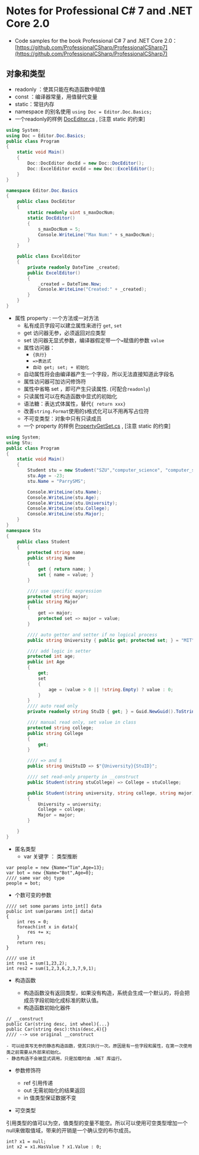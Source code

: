 # Notes for Professional C# 7 and .NET Core 2.0

- Code samples for the book Professional C# 7 and .NET Core 2.0：[https://github.com/ProfessionalCSharp/ProfessionalCSharp7](https://github.com/ProfessionalCSharp/ProfessionalCSharp7) 

## 对象和类型

- readonly ：使其只能在构造函数中赋值
- const ：编译器常量，用值替代变量
- static：常驻内存
- namespace 的别名使用   `using Doc = Editor.Doc.Basics;`
- 一个readonly的样例 [DocEditor.cs](https://github.com/ParrySMS/CSharpDemo/blob/master/DocEditor.cs) , [注意 static 的约束]

```C#
using System;
using Doc = Editor.Doc.Basics;
public class Program
{
    static void Main()
    {
        Doc::DocEditor docEd = new Doc::DocEditor();
        Doc::ExcelEditor excEd = new Doc::ExcelEditor();
    }
}

namespace Editor.Doc.Basics
{
    public class DocEditor
    {
        static readonly uint s_maxDocNum;
        static DocEditor()
        {
            s_maxDocNum = 5;
            Console.WriteLine("Max Num:" + s_maxDocNum);
        }
    }

    public class ExcelEditor
    {
        private readonly DateTime _created;
        public ExcelEditor()
        {
            _created = DateTime.Now;
            Console.WriteLine("Created:" + _created);
        }
    }
}
```

- 属性 property : 一个方法或一对方法
	- 私有成员字段可以建立属性来进行 `get`, `set`
	- get 访问器无参，必须返回对应类型
	- set 访问器无显式参数，编译器假定带一个`=`赋值的参数 `value`
	- 属性访问器： 
		- `{执行}`
		- `=>表达式`
		- `自动 get; set; + 初始化`
	- 自动属性将会由编译器产生一个字段，所以无法直接知道此字段名
	- 属性访问器可加访问修饰符
	- 属性中省略 set ，即可产生只读属性. (可配合`readonly`)
	- 只读属性可以在构造函数中显式的初始化
	- 语法糖：表达式体属性，替代`{ return xxx}`
	- 改善`string.Format`使用的`$`格式化可以不用再写占位符
	- 不可变类型：对象中只有只读成员
	- 一个 property 的样例 [PropertyGetSet.cs](https://github.com/ParrySMS/CSharpDemo/blob/master/PropertyGetSet.cs) , [注意 static 的约束]

```C#
using System;
using Stu;
public class Program
{
    static void Main()
    {
        Student stu = new Student("SZU","computer_science", "computer_science");
        stu.Age = -23;
        stu.Name = "ParrySMS";

        Console.WriteLine(stu.Name);
        Console.WriteLine(stu.Age);
        Console.WriteLine(stu.University);
        Console.WriteLine(stu.College);
        Console.WriteLine(stu.Major);
    }
}
namespace Stu
{
    public class Student
    {
        protected string name;
        public string Name
        {
            get { return name; }
            set { name = value; }
        }

        //// use specific expression 
        protected string major;
        public string Major
        {
            get => major;
            protected set => major = value;
        }

        //// auto getter and setter if no logical process
        public string University { public get; protected set; } = "MIT";

        //// add logic in setter
        protected int age;
        public int Age
        {
            get;
            set
            {
                age = (value > 0 || !string.Empty) ? value : 0;
            }
        }
        //// auto read only
        private readonly string StuID { get; } = Guid.NewGuid().ToString();

        //// manual read only, set value in class
        protected string college;
        public string College
        {
            get;
        }

        //// => and $
        public string UniStuID => $"{University}{StuID}";

        //// set read-only property in __construct
        public Student(string stuCollege) => College = stuCollege;

        public Student(string university, string college, string major)
        {
            University = university;
            College = college;
            Major = major;
        }

    }
}
```

- 匿名类型
	- var 关键字 ： 类型推断

```
var people = new {Name="Tim",Age=13};
var bot = new {Name="Bot",Age=0};
//// same var obj type
people = bot;
```

- 个数可变的参数

```
//// set some params into int[] data
public int sum(params int[] data)
{
	int res = 0;
	foreach(int x in data){
		res += x;
	}
	return res;
}

//// use it
int res1 = sum(1,23,2);
int res2 = sum(1,2,3,6,2,3,7,9,1);
```

- 构造函数
	
	- 构造函数没有返回类型，如果没有构造，系统会生成一个默认的，将会把成员字段初始化成标准的默认值。	
	- 构造函数初始化器件 

```
// __construct
public Car(string desc, int wheel){...}
public Car(string desc):this(desc,4){} 
//// --> use original __construct
```
	- 可以给类写无参的静态构造函数，使其只执行一次。原因是有一些字段和属性，在第一次使用类之前需要从外部来初始化。
	- 静态构造不会被显式调用，只是加载时由 .NET 库运行。


- 参数修饰符
	- ref 引用传递
	- out 无需初始化的结果返回
	- in 值类型保证数据不变
	
- 可空类型

引用类型的值可以为空，值类型的变量不能空。所以可以使用可空类型增加一个null来做取值域，带来的开销是一个确认空的布尔成员。

```
int? x1 = null;
int x2 = x1.HasValue ? x1.Value : 0;
```
